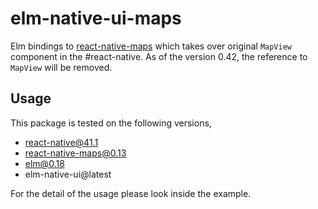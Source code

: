 # elm-native-ui-maps
Elm bindings to [react-native-maps](https://github.com/airbnb/react-native-maps) which takes over original `MapView` component in the #react-native. As of the version 0.42, the reference to `MapView` will be removed.

## Usage
This package is tested on the following versions,
- react-native@41.1
- react-native-maps@0.13
- elm@0.18
- elm-native-ui@latest

For the detail of the usage please look inside the example.
